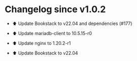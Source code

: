# Changelog since v1.0.2
- ⬆️ Update Bookstack to v22.04 and dependencies (#177)

* ⬆️ Update mariadb-client to 10.5.15-r0

* ⬆️ Update nginx to 1.20.2-r1

* ⬆️ Update Bookstack to v22.04 
